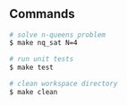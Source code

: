 # 

## Commands
```bash
# solve n-queens problem
$ make nq_sat N=4

# run unit tests
$ make test

# clean workspace directory
$ make clean
```